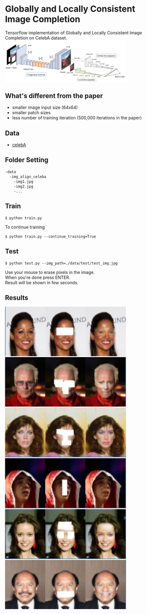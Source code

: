 # Globally and Locally Consistent Image Completion

Tensorflow implementation of Globally and Locally Consistent Image Completion on CelebA dataset.  
<img src="images/network.JPG" width="400"/>  


## What's different from the paper  
* smaller image input size (64x64)  
* smaller patch sizes  
* less number of training iteration (500,000 iterations in the paper)


## Data
* [celebA](http://mmlab.ie.cuhk.edu.hk/projects/CelebA.html)  

## Folder Setting
```
-data
  -img_align_celeba
    -img1.jpg
    -img2.jpg
    -...
```


## Train
```
$ python train.py 
```

To continue training  
```
$ python train.py --continue_training=True
```

## Test  
```
$ python test.py --img_path=./data/test/test_img.jpg
```


Use your mouse to erase pixels in the image.  
When you're done press ENTER.  
Result will be shown in few seconds.  


## Results  

<img src="images/res1.JPG" width="400"/>  
<img src="images/res2.JPG" width="400"/>  
<img src="images/res3.JPG" width="400"/>  
<img src="images/res4.JPG" width="400"/>  
<img src="images/res5.JPG" width="400"/>  
<img src="images/res6.JPG" width="400"/>  

